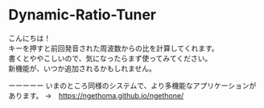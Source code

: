# Dynamic-Ratio-Tuner

こんにちは！  
キーを押すと前回発音された周波数からの比を計算してくれます。  
書くとややこしいので、気になったらまず使ってみてください。  
新機能が、いつか追加されるかもしれません。

ーーーーー 
いまのところ同様のシステムで、より多機能なアプリケーションがあります。 
→　https://ngethoma.github.io/ngethone/
